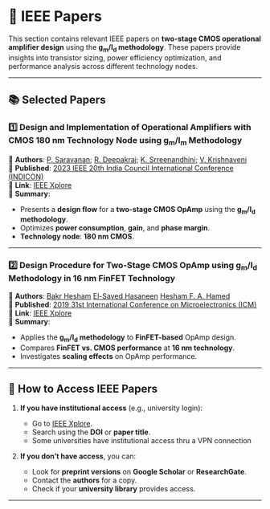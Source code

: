 # 📄 IEEE Papers  

This section contains relevant IEEE papers on **two-stage CMOS operational amplifier design** using the **g<sub>m</sub>/I<sub>d</sub> methodology**. These papers provide insights into transistor sizing, power efficiency optimization, and performance analysis across different technology nodes.

---

## 📚 Selected Papers  

### **1️⃣ Design and Implementation of Operational Amplifiers with CMOS 180 nm Technology Node using g<sub>m</sub>/I<sub>m</sub> Methodology**  

📌 **Authors**: [P. Saravanan](https://ieeexplore.ieee.org/author/37085658412); [R. Deepakraj](https://ieeexplore.ieee.org/author/37089945681); [K. Srreenandhini](https://ieeexplore.ieee.org/author/321881189563308); [V. Krishnaveni](https://ieeexplore.ieee.org/author/38469697900)  
📅 **Published**: [2023 IEEE 20th India Council International Conference (INDICON)](https://ieeexplore.ieee.org/xpl/conhome/10440722/proceedings)  
🔗 **Link**: [IEEE Xplore](https://ieeexplore.ieee.org/document/10440854)  
📄 **Summary**:  
- Presents a **design flow** for a **two-stage CMOS OpAmp** using the **g<sub>m</sub>/I<sub>d</sub> methodology**.  
- Optimizes **power consumption**, **gain**, and **phase margin**.  
- **Technology node**: **180 nm CMOS**.  

---

### **2️⃣ Design Procedure for Two-Stage CMOS OpAmp using g<sub>m</sub>/I<sub>d</sub> Methodology in 16 nm FinFET Technology**  

📌 **Authors**: [Bakr Hesham](https://ieeexplore.ieee.org/author/37086808523) [El-Sayed Hasaneen](https://ieeexplore.ieee.org/author/37402588300) [Hesham F. A. Hamed](https://ieeexplore.ieee.org/author/37340443100s)  
📅 **Published**: [2019 31st International Conference on Microelectronics (ICM)](https://ieeexplore.ieee.org/xpl/conhome/9000745/proceeding)  
🔗 **Link**: [IEEE Xplore](https://ieeexplore.ieee.org/document/9021511)  
📄 **Summary**:  
- Applies the **g<sub>m</sub>/I<sub>d</sub> methodology** to **FinFET-based** OpAmp design.  
- Compares **FinFET vs. CMOS performance** at **16 nm technology**.  
- Investigates **scaling effects** on OpAmp performance.  

---

## 📌 How to Access IEEE Papers  

1. **If you have institutional access** (e.g., university login):  
   - Go to [IEEE Xplore](https://ieeexplore.ieee.org/).  
   - Search using the **DOI** or **paper title**.  
   - Some universities have institutional access thru a VPN connection

2. **If you don’t have access**, you can:  
   - Look for **preprint versions** on **Google Scholar** or **ResearchGate**.  
   - Contact the **authors** for a copy.  
   - Check if your **university library** provides access.  

---